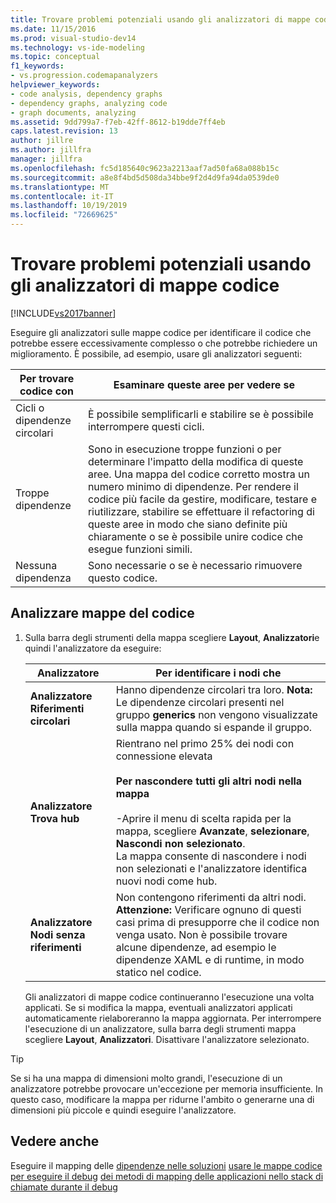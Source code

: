 ```yaml
---
title: Trovare problemi potenziali usando gli analizzatori di mappe codice | Microsoft Docs
ms.date: 11/15/2016
ms.prod: visual-studio-dev14
ms.technology: vs-ide-modeling
ms.topic: conceptual
f1_keywords:
- vs.progression.codemapanalyzers
helpviewer_keywords:
- code analysis, dependency graphs
- dependency graphs, analyzing code
- graph documents, analyzing
ms.assetid: 9dd799a7-f7eb-42ff-8612-b19dde7ff4eb
caps.latest.revision: 13
author: jillre
ms.author: jillfra
manager: jillfra
ms.openlocfilehash: fc5d185640c9623a2213aaf7ad50fa68a088b15c
ms.sourcegitcommit: a8e8f4bd5d508da34bbe9f2d4d9fa94da0539de0
ms.translationtype: MT
ms.contentlocale: it-IT
ms.lasthandoff: 10/19/2019
ms.locfileid: "72669625"
---
```

# <a name="find-potential-problems-using-code-map-analyzers"></a>Trovare problemi potenziali usando gli analizzatori di mappe codice
[!INCLUDE[vs2017banner](../includes/vs2017banner.md)]

Eseguire gli analizzatori sulle mappe codice per identificare il codice che potrebbe essere eccessivamente complesso o che potrebbe richiedere un miglioramento. È possibile, ad esempio, usare gli analizzatori seguenti:

|**Per trovare codice con**|**Esaminare queste aree per vedere se**|
|-------------------------------|--------------------------------------------|
|Cicli o dipendenze circolari|È possibile semplificarli e stabilire se è possibile interrompere questi cicli.|
|Troppe dipendenze|Sono in esecuzione troppe funzioni o per determinare l'impatto della modifica di queste aree. Una mappa del codice corretto mostra un numero minimo di dipendenze. Per rendere il codice più facile da gestire, modificare, testare e riutilizzare, stabilire se effettuare il refactoring di queste aree in modo che siano definite più chiaramente o se è possibile unire codice che esegue funzioni simili.|
|Nessuna dipendenza|Sono necessarie o se è necessario rimuovere questo codice.|

## <a name="analyze-code-maps"></a>Analizzare mappe del codice

1. Sulla barra degli strumenti della mappa scegliere **Layout**, **Analizzatori**e quindi l'analizzatore da eseguire:

   |**Analizzatore**|**Per identificare i nodi che**|
   |------------------|--------------------------------|
   |**Analizzatore Riferimenti circolari**|Hanno dipendenze circolari tra loro. **Nota:**  Le dipendenze circolari presenti nel gruppo **generics** non vengono visualizzate sulla mappa quando si espande il gruppo.|
   |**Analizzatore Trova hub**|Rientrano nel primo 25% dei nodi con connessione elevata<br /><br /> **Per nascondere tutti gli altri nodi nella mappa**<br /><br /> -Aprire il menu di scelta rapida per la mappa, scegliere **Avanzate**, **selezionare**, **Nascondi non selezionato**.<br />     La mappa consente di nascondere i nodi non selezionati e l'analizzatore identifica nuovi nodi come hub.|
   |**Analizzatore Nodi senza riferimenti**|Non contengono riferimenti da altri nodi. **Attenzione:**  Verificare ognuno di questi casi prima di presupporre che il codice non venga usato. Non è possibile trovare alcune dipendenze, ad esempio le dipendenze XAML e di runtime, in modo statico nel codice.|

   Gli analizzatori di mappe codice continueranno l'esecuzione una volta applicati. Se si modifica la mappa, eventuali analizzatori applicati automaticamente rielaboreranno la mappa aggiornata. Per interrompere l'esecuzione di un analizzatore, sulla barra degli strumenti mappa scegliere **Layout**, **Analizzatori**. Disattivare l'analizzatore selezionato.

> [!TIP]
> Se si ha una mappa di dimensioni molto grandi, l'esecuzione di un analizzatore potrebbe provocare un'eccezione per memoria insufficiente. In questo caso, modificare la mappa per ridurne l'ambito o generarne una di dimensioni più piccole e quindi eseguire l'analizzatore.

## <a name="see-also"></a>Vedere anche
 Eseguire il mapping delle [dipendenze nelle soluzioni](../modeling/map-dependencies-across-your-solutions.md) [usare le mappe codice per eseguire il debug](../modeling/use-code-maps-to-debug-your-applications.md) [dei metodi di mapping delle applicazioni nello stack di chiamate durante il debug](../debugger/map-methods-on-the-call-stack-while-debugging-in-visual-studio.md)
